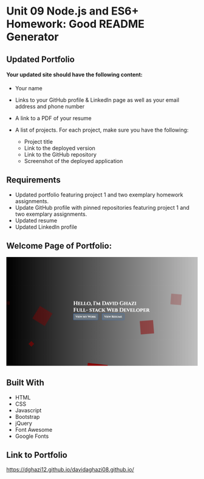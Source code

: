 # Unit 09 Node.js and ES6+ Homework: Good README Generator

## Updated Portfolio

#### Your updated site should have the following content:

- Your name
- Links to your GitHub profile & LinkedIn page as well as your email address and phone number
- A link to a PDF of your resume
- A list of projects. For each project, make sure you have the following:

  - Project title
  - Link to the deployed version
  - Link to the GitHub repository
  - Screenshot of the deployed application

## Requirements

- Updated portfolio featuring project 1 and two exemplary homework assignments.
- Update GitHub profile with pinned repositories featuring project 1 and two exemplary assignments.
- Updated resume
- Updated LinkedIn profile

## Welcome Page of Portfolio:

![](images/WelcomePorfolio.png)

## Built With

- HTML
- CSS
- Javascript
- Bootstrap
- jQuery
- Font Awesome
- Google Fonts

## Link to Portfolio

https://dghazi12.github.io/davidaghazi08.github.io/